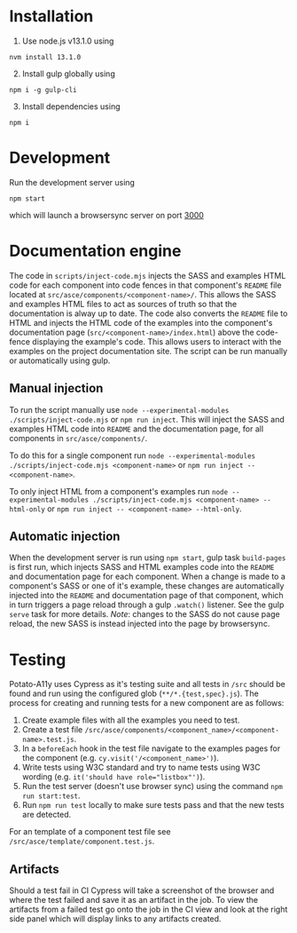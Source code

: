 # Installation

1. Use node.js v13.1.0 using
  ```
  nvm install 13.1.0
  ```
2. Install gulp globally using
  ```
  npm i -g gulp-cli
  ```
3. Install dependencies using
  ```
  npm i
  ```

# Development
Run the development server using
```
npm start
```
which will launch a browsersync server on port [3000](http://localhost:3000)



# Documentation engine

The code in `scripts/inject-code.mjs` injects the SASS and examples HTML code for each component into code fences in that component's `README` file located at `src/asce/components/<component-name>/`. This allows the SASS and examples HTML files to act as sources of truth so that the documentation is alway up to date. The code also converts the `README` file to HTML and injects the HTML code of the examples into the component's documentation page (`src/<component-name>/index.html`) above the code-fence displaying the example's code. This allows users to interact with the examples on the project documentation site. The script can be run manually or automatically using gulp.

## Manual injection

To run the script manually use `node --experimental-modules ./scripts/inject-code.mjs` or `npm run inject`. This will inject the SASS and examples HTML code into `README` and the documentation page, for all components in `src/asce/components/`.

To do this for a single component run `node --experimental-modules ./scripts/inject-code.mjs <component-name>` or `npm run inject -- <component-name>`.

To only inject HTML from a component's examples run `node --experimental-modules ./scripts/inject-code.mjs <component-name> --html-only`  or  `npm run inject -- <component-name> --html-only`.


## Automatic injection

When the development server is run using `npm start`, gulp task `build-pages` is first run, which injects SASS and HTML examples code into the `README` and documentation page for each component. When a change is made to a component's SASS or one of it's example, these changes are automatically injected into the `README` and documentation page of that component, which in turn triggers a page reload through a gulp `.watch()` listener. See the gulp `serve` task for more details. *Note*: changes to the SASS do not cause page reload, the new SASS is instead injected into the page by browsersync.



# Testing

Potato-A11y uses Cypress as it's testing suite and all tests in `/src` should be found and run using the configured glob (`**/*.{test,spec}.js`). The process for creating and running tests for a new component are as follows:

1. Create example files with all the examples you need to test.
2. Create a test file `/src/asce/components/<component_name>/<component-name>.test.js`.
3. In a `beforeEach` hook in the test file navigate to the examples pages for the component (e.g. `cy.visit('/<component_name>')`).
4. Write tests using W3C standard and try to name tests using W3C wording (e.g. `it('should have role="listbox"')`).
5. Run the test server (doesn't use browser sync) using the command `npm run start:test`.
6. Run `npm run test` locally to make sure tests pass and that the new tests are detected.

For an template of a component test file see `/src/asce/template/component.test.js`.

## Artifacts

Should a test fail in CI Cypress will take a screenshot of the browser and where the test failed and save it as an artifact in the job. To view the artifacts from a failed test go onto the job in the CI view and look at the right side panel which will display links to any artifacts created.
